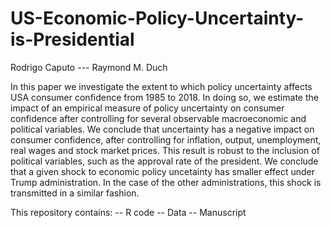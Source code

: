 # US-Economic-Policy-Uncertainty-is-Presidential

Rodrigo Caputo --- Raymond M. Duch

In this paper we investigate the extent to which policy uncertainty affects USA consumer confidence from 1985 to 2018. In doing so, we estimate the impact of an empirical measure of policy uncertainty on consumer confidence after controlling for several observable macroeconomic and political variables. We conclude that uncertainty has a negative impact on consumer confidence, after controlling for inflation, output, unemployment, real wages and stock market prices. This result is robust to the inclusion of political variables, such as the approval rate of the president. We conclude that a given shock to economic policy uncetainty has smaller effect under Trump administration. In the case of the other administrations, this shock is transmitted in a similar fashion.

This repository contains:
-- R code
-- Data
-- Manuscript

